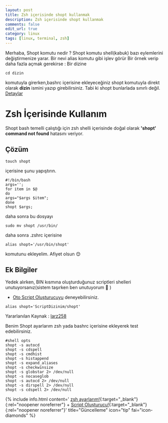 ```yaml
---
layout: post
title: Zsh içerisinde shopt kullanmak
description: Zsh içerisinde shopt kullanmak
comments: false
edit_url: true
category: linux
tags: [linux, terminal, zsh]
---
```


Merhaba, Shopt komutu nedir ? Shopt komutu shell(kabuk) bazı eylemlerini değiştirmenize yarar. Bir nevi alias komutu gibi işlev görür Bir örnek verip daha fazla açmak gerekirse : Bir dizine

<!-- excerpt separator -->

```shell
cd dizin

```

komutuyla girerken,bashrc içerisine ekleyeceğiniz shopt komutuyla direkt olarak **dizin** ismini yazıp girebilirsiniz. Tabi ki shopt bunlarlada sınırlı değil. [Detaylar](https://www.gnu.org/software/bash/manual/html_node/The-Shopt-Builtin.html)

# Zsh İçerisinde Kullanım

Shopt bash temelli çalıştığı için zsh shelli içerisinde doğal olarak **'shopt' command not found** hatasını veriyor.

## Çözüm

```shell
touch shopt
```

içerisine şunu yapıştırın.

```shell
#!/bin/bash
args='';
for item in $@
do
args="$args $item";
done
shopt $args;

```

daha sonra bu dosyayı

```shell
sudo mv shopt /usr/bin/
```

daha sonra .zshrc içerisine

```shell
alias shopt='/usr/bin/shopt'

```

komutunu ekleyelim. Afiyet olsun 😊

## Ek Bilgiler

Yedek alırken, BIN kısmına oluşturduğunuz scriptleri shelleri unutuyorsanız(sistem taşırken ben unutuyorum 🤣 )

- [Oto Script Oluşturucuyu](https://github.com/yuceltoluyag/otoscript) deneyebilirsiniz.

```shell
alias shopt='ScriptDizinim/shopt'
```

Yararlanılan Kaynak : [larz258](https://github.com/larz258/Zshopt)

Benim Shopt ayarlarım zsh yada bashrc içerisine ekleyerek test edebilirsiniz.

```shell
#shell opts
shopt -s autocd
shopt -s cdspell
shopt -s cmdhist
shopt -s histappend
shopt -s expand_aliases
shopt -s checkwinsize
shopt -s globstar 2> /dev/null
shopt -s nocaseglob
shopt -s autocd 2> /dev/null
shopt -s dirspell 2> /dev/null
shopt -s cdspell 2> /dev/null

```

{% include info.html content=' [zsh ayarlarım!](https://github.com/yuceltoluyag/dotfiles/blob/master/dotfiles/zshrc){:target="_blank"}{:rel="noopener noreferrer"} +  [Script Oluşturucu!](https://github.com/yuceltoluyag/otoscript){:target="_blank"}{:rel="noopener noreferrer"}' title="Güncelleme" icon="tip" fai="icon-diamonds" %}
